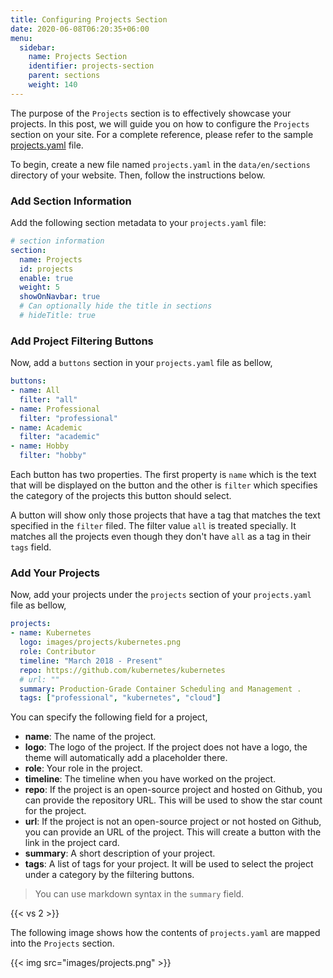 ```yaml
---
title: Configuring Projects Section
date: 2020-06-08T06:20:35+06:00
menu:
  sidebar:
    name: Projects Section
    identifier: projects-section
    parent: sections
    weight: 140
---
```


The purpose of the `Projects` section is to effectively showcase your projects. In this post, we will guide you on how to configure the `Projects` section on your site. For a complete reference, please refer to the sample [projects.yaml](https://github.com/hugo-toha/hugo-toha.github.io/blob/main/data/en/sections/projects.yaml) file.

To begin, create a new file named `projects.yaml` in the `data/en/sections` directory of your website. Then, follow the instructions below.

### Add Section Information

Add the following section metadata to your `projects.yaml` file:

```yaml
# section information
section:
  name: Projects
  id: projects
  enable: true
  weight: 5
  showOnNavbar: true
  # Can optionally hide the title in sections
  # hideTitle: true
```

### Add Project Filtering Buttons

Now, add a `buttons` section in your `projects.yaml` file as bellow,

```yaml
buttons:
- name: All
  filter: "all"
- name: Professional
  filter: "professional"
- name: Academic
  filter: "academic"
- name: Hobby
  filter: "hobby"
```

Each button has two properties. The first property is `name` which is the text that will be displayed on the button and the other is `filter` which specifies the category of the projects this button should select.

A button will show only those projects that have a tag that matches the text specified in the `filter` filed. The filter value `all` is treated specially. It matches all the projects even though they don't have `all` as a tag in their `tags` field.

### Add Your Projects

Now, add your projects under the `projects` section of your `projects.yaml` file as bellow,

```yaml
projects:
- name: Kubernetes
  logo: images/projects/kubernetes.png
  role: Contributor
  timeline: "March 2018 - Present"
  repo: https://github.com/kubernetes/kubernetes
  # url: ""
  summary: Production-Grade Container Scheduling and Management .
  tags: ["professional", "kubernetes", "cloud"]
```

You can specify the following field for a project,

- **name**: The name of the project.
- **logo**: The logo of the project. If the project does not have a logo, the theme will automatically add a placeholder there.
- **role**: Your role in the project.
- **timeline**: The timeline when you have worked on the project.
- **repo**: If the project is an open-source project and hosted on Github, you can provide the repository URL. This will be used to show the star count for the project.
- **url**: If the project is not an open-source project or not hosted on Github, you can provide an URL of the project. This will create a button with the link in the project card.
- **summary**: A short description of your project.
- **tags**: A list of tags for your project. It will be used to select the project under a category by the filtering buttons.

> You can use markdown syntax in the `summary` field.

{{< vs 2 >}}

The following image shows how the contents of `projects.yaml` are mapped into the `Projects` section.

{{< img src="images/projects.png" >}}
